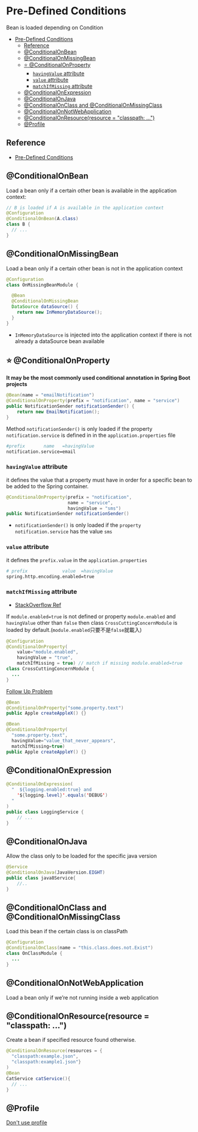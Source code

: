 # Pre-Defined Conditions

Bean is loaded depending on Condition
- [Pre-Defined Conditions](#pre-defined-conditions)
  - [Reference](#reference)
  - [@ConditionalOnBean](#conditionalonbean)
  - [@ConditionalOnMissingBean](#conditionalonmissingbean)
  - [:star: @ConditionalOnProperty](#star-conditionalonproperty)
    - [`havingValue` attribute](#havingvalue-attribute)
    - [`value` attribute](#value-attribute)
    - [`matchIfMissing` attribute](#matchifmissing-attribute)
  - [@ConditionalOnExpression](#conditionalonexpression)
  - [@ConditionalOnJava](#conditionalonjava)
  - [@ConditionalOnClass and @ConditionalOnMissingClass](#conditionalonclass-and-conditionalonmissingclass)
  - [@ConditionalOnNotWebApplication](#conditionalonnotwebapplication)
  - [@ConditionalOnResource(resource = "classpath: ...")](#conditionalonresourceresource--classpath-)
  - [@Profile](#profile)

## Reference 

- [Pre-Defined Conditions](https://reflectoring.io/spring-boot-conditionals/#pre-defined-conditions)

## @ConditionalOnBean 

Load a bean only if a certain other bean is available in the application context:
```java
// B is loaded if A is available in the application context
@Configuration
@ConditionalOnBean(A.class)
class B {
  // ...
}
```

## @ConditionalOnMissingBean

Load a bean only if a certain other bean is not in the application context

```java
@Configuration
class OnMissingBeanModule {

  @Bean
  @ConditionalOnMissingBean
  DataSource dataSource() {
    return new InMemoryDataSource();
  }
}
```
- `InMemoryDataSource` is injected into the application context if there is not already a dataSource bean available

## :star: @ConditionalOnProperty 

**It may be the most commonly used conditional annotation in Spring Boot projects**
```java 
@Bean(name = "emailNotification")
@ConditionalOnProperty(prefix = "notification", name = "service")
public NotificationSender notificationSender() {
    return new EmailNotification();
}
```

Method `notificationSender()` is only loaded if the property `notification.service` is defined in in the `application.properties` file
```bash
#prefix       name   =havingValue 
notification.service=email
```

### `havingValue` attribute

it defines the value that a property must have in order for a specific bean to be added to the Spring container.

```java
@ConditionalOnProperty(prefix = "notification",
                       name = "service", 
                       havingValue = "sms")
public NotificationSender notificationSender()
```
- `notificationSender()` is only loaded if the `property notification.service` has the value `sms`

### `value` attribute

it defines the `prefix.value` in the `application.properties`
```bash
# prefix             value  =havingValue
spring.http.encoding.enabled=true
```

### `matchIfMissing` attribute
- [StackOverflow Ref](https://stackoverflow.com/questions/26394778/what-is-purpose-of-conditionalonproperty-annotation)


If `module.enabled=true` is not defined or property `module.enabled` and `havingValue` other than `false` then class `CrossCuttingConcernModule` is loaded by default.(`module.enabled`只要不是`false`就載入)
```java
@Configuration
@ConditionalOnProperty(
    value="module.enabled", 
    havingValue = "true", 
    matchIfMissing = true) // match if missing module.enabled=true
class CrossCuttingConcernModule {
  ...
}
```

[Follow Up Problem](https://stackoverflow.com/questions/47561048/spring-condiitonalonproperty-how-to-match-only-if-missing)
```java
@Bean
@ConditionalOnProperty("some.property.text")
public Apple createAppleX() {}

@Bean
@ConditionalOnProperty(
  "some.property.text", 
  havingValue="value_that_never_appears",
  matchIfMissing=true)
public Apple createAppleY() {}
```

## @ConditionalOnExpression
```java
@ConditionalOnExpression(
  "  ${logging.enabled:true} and 
    '${logging.level}'.equals('DEBUG')
  "
)
public class LoggingService {
    // ...
}
```

## @ConditionalOnJava

Allow the class only to be loaded for the specific java version

```java
@Service
@ConditionalOnJava(JavaVersion.EIGHT)
public class java8Service{
    //..
}
```

## @ConditionalOnClass and @ConditionalOnMissingClass

Load this bean if the certain class is on classPath
```java
@Configuration
@ConditionalOnClass(name = "this.class.does.not.Exist")
class OnClassModule {
  ...
}
```

## @ConditionalOnNotWebApplication
Load a bean only if we’re not running inside a web application


## @ConditionalOnResource(resource = "classpath: ...")

Create a bean if specified resource found otherwise.

```java
@ConditionalOnResource(resources = {
  "classpath:example.json",
  "classpath:example1.json"}
)
@Bean
CatService catService(){
  // ... 
}
```

## @Profile

[Don't use profile](https://reflectoring.io/dont-use-spring-profile-annotation/)